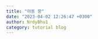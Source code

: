 ```yaml
---
title: "야동 팡"
date: "2023-04-02 12:26:47 +0300"
author: NrdyBhu1
category: tutorial blog
---
```

